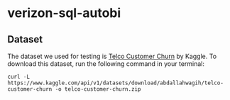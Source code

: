 # verizon-sql-autobi

## Dataset

The dataset we used for testing is [Telco Customer Churn](https://www.kaggle.com/datasets/abdallahwagih/telco-customer-churn?resource=download) by Kaggle. To download this dataset, run the following command in your terminal:

```
curl -L https://www.kaggle.com/api/v1/datasets/download/abdallahwagih/telco-customer-churn -o telco-customer-churn.zip
```
